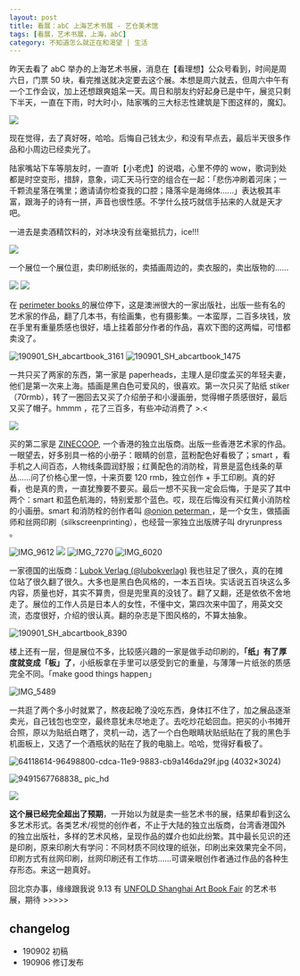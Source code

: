```yaml
---
layout: post
title: 看展：abC 上海艺术书展 - 艺仓美术馆 
tags: [看展，艺术书展，上海，abC]
category: 不知道怎么就正在和渴望 | 生活
---
```


昨天去看了 abC 举办的上海艺术书展，消息在【看理想】公众号看到，时间是周六日，门票 50 块，看完推送就决定要去这个展。本想是周六就去，但周六中午有一个工作会议，加上还想跟爽姐呆一天。周日和朋友约好起身已是中午，展览只剩下半天，一直在下雨，时大时小，陆家嘴的三大标志性建筑是下图这样的，魔幻。

![](https://user-images.githubusercontent.com/20737239/64119066-8aaa9100-cdcb-11e9-8a2f-59ec0a87a854.JPG)

现在觉得，去了真好呀，哈哈。后悔自己钱太少，和没有早点去，最后半天很多作品和小周边已经卖光了。

陆家嘴站下车等朋友时，一直听【小老虎】的说唱，心里不停的 wow，歌词到处都是时空变形，措辞，意象，词汇天马行空的组合在一起：「悲伤冲刷着河床；一千颗流星落在嘴里；邀请请你检查我的口腔；降落伞是海绵体......」表达极其丰富，跟海子的诗有一拼，声音也很性感。不学什么技巧就信手拈来的人就是天才吧。

一进去是卖酒精饮料的，对冰块没有丝毫抵抗力，ice!!! 

![](https://user-images.githubusercontent.com/20737239/64119072-8b432780-cdcb-11e9-9ef9-de1d59ffbf58.jpg)

一个展位一个展位逛，卖印刷纸张的，卖插画周边的，卖衣服的，卖出版物的......

![](https://user-images.githubusercontent.com/20737239/64119057-89796400-cdcb-11e9-9ced-19b592870731.jpg)
![](https://user-images.githubusercontent.com/20737239/64119076-8bdbbe00-cdcb-11e9-8d60-737b16eace1b.jpg)

在 [perimeter books ](https://perimeterbooks.com) 的展位停下，这是澳洲很大的一家出版社，出版一些有名的艺术家的作品，翻了几本书，有绘画集，也有摄影集。一本蛮厚，二百多块钱，放在手里有重量质感也很好，墙上挂着部分作者的作品，喜欢下图的这两幅，可惜都卖没了。

![190901_SH_abcartbook_3161 ](https://user-images.githubusercontent.com/20737239/64427013-b5099080-d0e2-11e9-98dd-b968189cb3e9.jpg)
![190901_SH_abcartbook_1475 ](https://user-images.githubusercontent.com/20737239/64427018-b89d1780-d0e2-11e9-86b6-86ab19939b56.jpg)

一共只买了两家的东西，第一家是 paperheads，主理人是印度孟买的年轻夫妻，他们是第一次来上海。插画是黑白色可爱风的，很喜欢。第一次只买了贴纸 stiker （70rmb），转了一圈回去又买了介绍册子和小漫画册，觉得帽子质感很好，最后又买了帽子。hmmm ，花了三百多，有些冲动消费了 >.< 

![](https://user-images.githubusercontent.com/20737239/64119054-88e0cd80-cdcb-11e9-8ee2-4cb2120c2615.JPG)

买的第二家是 [ZINECOOP](https://zinecoop.org/), 一个香港的独立出版商。出版一些香港艺术家的作品。一眼望去，好多别具一格的小册子：眼睛的创意，蓝粉配色好看极了；smart ，看手机之人间百态，人物线条圆润舒服；红黄配色的消防栓，背景是蓝色线条的草丛......问了价格心里一惊，十来页要 120 rmb，独立创作 + 手工印刷。真的好看，也是真的贵，一直犹豫要不要买。最后一想不买我一定会后悔，于是买了其中两个：smart 和蓝色航海的，特别爱那个蓝色。哎，现在后悔没有买红黄小消防栓的小画册。smart 和消防栓的创作者叫 [ @onion peterman ](https://www.instagram.com/p/Bt5rYQJgHlt/) ，是一个女生，做插画师和丝网印刷（silkscreenprinting），也经营一家独立出版牌子叫 dryrunpress 。

![IMG_9612](https://user-images.githubusercontent.com/20737239/64123977-64d7b900-cdd8-11e9-9e04-623fe5fe3611.JPG)
![](https://user-images.githubusercontent.com/20737239/64119071-8b432780-cdcb-11e9-8a89-c3ada09f182c.jpg)
![IMG_7270](https://user-images.githubusercontent.com/20737239/64124684-365add80-cdda-11e9-84f7-99fdb4a5e0f3.JPG)
![IMG_6020](https://user-images.githubusercontent.com/20737239/64124683-35c24700-cdda-11e9-8c39-162f49d61fc0.JPG)

一家德国的出版商：[Lubok Verlag (@lubokverlag)](https://www.instagram.com/lubokverlag/) 我也驻足了很久，真的在摊位站了很久翻了很久。大多也是黑白色风格的，一本五百块。实话说五百块这么多内容，质量也好，其实不算贵，但是兜里真的没钱了。翻了又翻，还是依依不舍地走了。展位的工作人员是日本人的女性，不懂中文，第四次来中国了，用英文交流，态度很好，介绍的很认真。翻的杂志是下图风格的，不算太抽象。

![190901_SH_abcartbook_8390](https://user-images.githubusercontent.com/20737239/64124518-ccdacf00-cdd9-11e9-8600-90c45cb7ffec.jpg)

楼上还有一层，但是展位不多，比较感兴趣的一家是做手动印刷的，**「纸」有了厚度就变成「板」了**，小纸板拿在手里可以感受到它的重量，与薄薄一片纸张的质感完全不同。「make good things happen」

![IMG_5489](https://user-images.githubusercontent.com/20737239/64424818-a9b36680-d0dc-11e9-9933-f4b3e1e949b4.JPG)

一共逛了两个多小时就累了，熬夜起晚了没吃东西，身体扛不住了，加之展品逐渐卖光，自己钱包也空空，最终意犹未尽地走了。去吃炒花蛤回血。把买的小书摊开合照，原以为贴纸白瞎了，灵机一动，选了一个白色眼睛状贴纸贴在了我的黑色手机面板上，又选了一个酒瓶状的贴在了我的电脑上。哈哈，觉得好看极了。

![64118614-96498800-cdca-11e9-9883-cb9a146da29f.jpg (4032×3024)](https://user-images.githubusercontent.com/20737239/64118614-96498800-cdca-11e9-9883-cb9a146da29f.jpg)

![9491567768838_ pic_hd](https://user-images.githubusercontent.com/20737239/64424395-8936dc80-d0db-11e9-8ac4-9075553abee3.jpg)

![](https://user-images.githubusercontent.com/20737239/64119069-8aaa9100-cdcb-11e9-974c-69130593e366.jpg)


**这个展已经完全超出了预期**，一开始以为就是卖一些艺术书的展，结果却看到这么多艺术形式。各类艺术/视觉的创作者，不止于大陆的独立出版商，台湾香港国外的独立出版社，多样的艺术风格，呈现作品的媒介也如此纷繁。其中最长见识的还是印刷，原来印刷大有学问：不同材质不同纹理的纸张，印刷出来效果完全不同，印刷方式有丝网印刷，丝网印刷还有工作坊......可谓亲眼创作者通过作品的各种生存形态。来这一趟真好。

回北京办事，缘缘跟我说 9.13 有 [UNFOLD Shanghai Art Book Fair](http://www.shanghaiartbookfair.com/) 的艺术书展，期待 >>>>>

## changelog
- 190902 初稿
- 190906 修订发布
